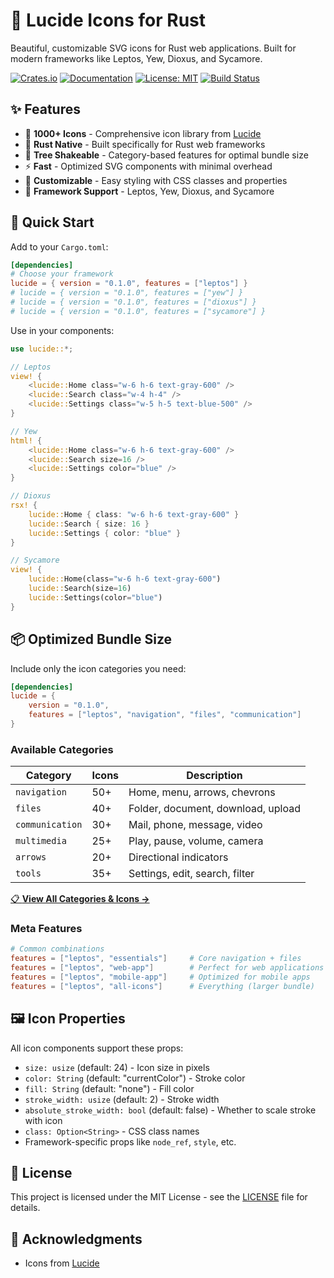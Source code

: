 # 🎨 Lucide Icons for Rust

Beautiful, customizable SVG icons for Rust web applications. Built for modern frameworks like Leptos, Yew, Dioxus, and Sycamore.

[![Crates.io](https://img.shields.io/crates/v/lucide.svg)](https://crates.io/crates/lucide)
[![Documentation](https://docs.rs/lucide/badge.svg)](https://docs.rs/lucide)
[![License: MIT](https://img.shields.io/badge/License-MIT-yellow.svg)](https://opensource.org/licenses/MIT)
[![Build Status](https://github.com/codegress-com/lucide-rs/workflows/CI/badge.svg)](https://github.com/codegress-com/lucide-rs/actions)

## ✨ Features

- 🎯 **1000+ Icons** - Comprehensive icon library from [Lucide](https://lucide.dev)
- 🦀 **Rust Native** - Built specifically for Rust web frameworks  
- 🌳 **Tree Shakeable** - Category-based features for optimal bundle size
- ⚡ **Fast** - Optimized SVG components with minimal overhead
- 🎨 **Customizable** - Easy styling with CSS classes and properties
- 🔧 **Framework Support** - Leptos, Yew, Dioxus, and Sycamore

## 🚀 Quick Start

Add to your `Cargo.toml`:

```toml
[dependencies]
# Choose your framework
lucide = { version = "0.1.0", features = ["leptos"] }
# lucide = { version = "0.1.0", features = ["yew"] }  
# lucide = { version = "0.1.0", features = ["dioxus"] }
# lucide = { version = "0.1.0", features = ["sycamore"] }
```

Use in your components:

```rust
use lucide::*;

// Leptos
view! {
    <lucide::Home class="w-6 h-6 text-gray-600" />
    <lucide::Search class="w-4 h-4" />
    <lucide::Settings class="w-5 h-5 text-blue-500" />
}

// Yew
html! {
    <lucide::Home class="w-6 h-6 text-gray-600" />
    <lucide::Search size=16 />
    <lucide::Settings color="blue" />
}

// Dioxus  
rsx! {
    lucide::Home { class: "w-6 h-6 text-gray-600" }
    lucide::Search { size: 16 }
    lucide::Settings { color: "blue" }
}

// Sycamore
view! {
    lucide::Home(class="w-6 h-6 text-gray-600")
    lucide::Search(size=16)  
    lucide::Settings(color="blue")
}
```

## 📦 Optimized Bundle Size

Include only the icon categories you need:

```toml
[dependencies]
lucide = { 
    version = "0.1.0", 
    features = ["leptos", "navigation", "files", "communication"] 
}
```

### Available Categories

| Category | Icons | Description |
|----------|-------|-------------|
| `navigation` | 50+ | Home, menu, arrows, chevrons |
| `files` | 40+ | Folder, document, download, upload |
| `communication` | 30+ | Mail, phone, message, video |
| `multimedia` | 25+ | Play, pause, volume, camera |
| `arrows` | 20+ | Directional indicators |
| `tools` | 35+ | Settings, edit, search, filter |

[📋 **View All Categories & Icons →**](ICONS.md)

### Meta Features

```toml
# Common combinations
features = ["leptos", "essentials"]     # Core navigation + files  
features = ["leptos", "web-app"]        # Perfect for web applications
features = ["leptos", "mobile-app"]     # Optimized for mobile apps
features = ["leptos", "all-icons"]      # Everything (larger bundle)
```

## 🖼️ Icon Properties

All icon components support these props:

- `size: usize` (default: 24) - Icon size in pixels
- `color: String` (default: "currentColor") - Stroke color
- `fill: String` (default: "none") - Fill color  
- `stroke_width: usize` (default: 2) - Stroke width
- `absolute_stroke_width: bool` (default: false) - Whether to scale stroke with icon
- `class: Option<String>` - CSS class names
- Framework-specific props like `node_ref`, `style`, etc.

## 📄 License

This project is licensed under the MIT License - see the [LICENSE](LICENSE) file for details.

## 🙏 Acknowledgments

- Icons from [Lucide](https://lucide.dev/)
